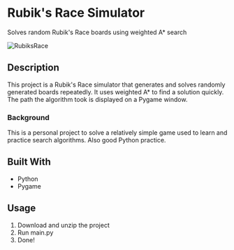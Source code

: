 # Rubik's Race Simulator
Solves random Rubik's Race boards using weighted A* search

![RubiksRace](https://github.com/user-attachments/assets/0981afb1-d4b7-4fde-a986-744f6ee370cf)

## Description

This project is a Rubik's Race simulator that generates and solves randomly generated boards repeatedly. It uses weighted A* to find a solution quickly. The path the algorithm took is displayed on a Pygame window.

### Background

This is a personal project to solve a relatively simple game used to learn and practice search algorithms. Also good Python practice.

## Built With
- Python <br/>
- Pygame <br/>

## Usage
1. Download and unzip the project
2. Run main.py
3. Done!
